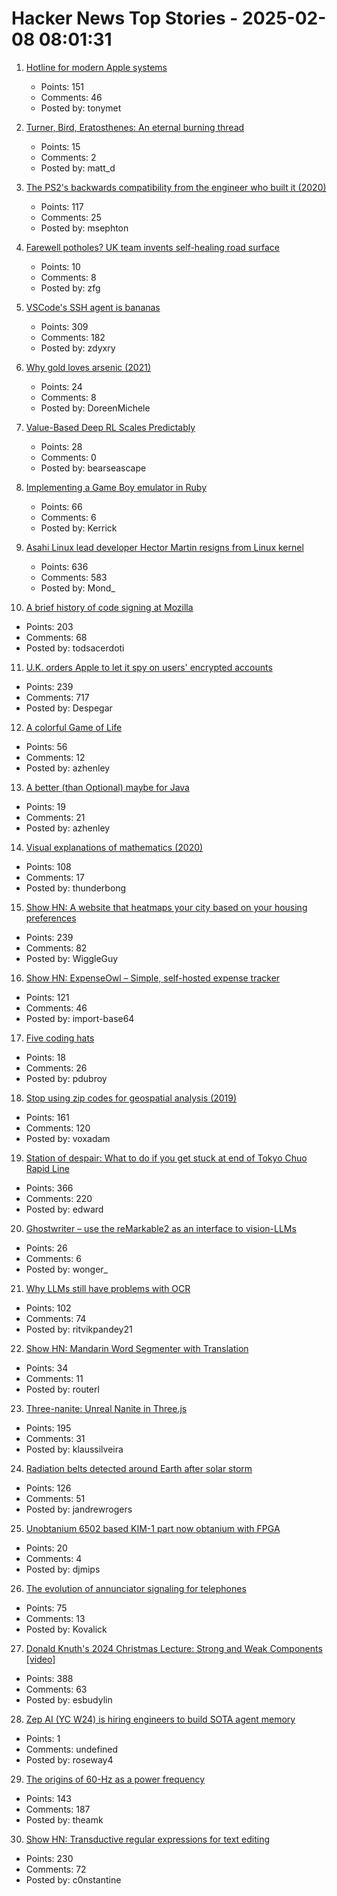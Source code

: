 # Hacker News Top Stories - 2025-02-08 08:01:31

1. [Hotline for modern Apple systems](https://github.com/mierau/hotline)
   - Points: 151
   - Comments: 46
   - Posted by: tonymet

2. [Turner, Bird, Eratosthenes: An eternal burning thread](https://www.cambridge.org/core/journals/journal-of-functional-programming/article/turner-bird-eratosthenes-an-eternal-burning-thread/32E2EDF5D5EAEC95F13D313BC97B86F0)
   - Points: 15
   - Comments: 2
   - Posted by: matt_d

3. [The PS2's backwards compatibility from the engineer who built it (2020)](https://freelansations.medium.com/the-story-of-the-ps2s-backwards-compatibility-from-the-engineer-who-built-it-ec39cf5a0353)
   - Points: 117
   - Comments: 25
   - Posted by: msephton

4. [Farewell potholes? UK team invents self-healing road surface](https://www.theguardian.com/science/2025/feb/03/farewell-potholes-uk-team-invents-self-healing-road-surface)
   - Points: 10
   - Comments: 8
   - Posted by: zfg

5. [VSCode's SSH agent is bananas](https://fly.io/blog/vscode-ssh-wtf/)
   - Points: 309
   - Comments: 182
   - Posted by: zdyxry

6. [Why gold loves arsenic (2021)](https://www.mining.com/why-gold-loves-arsenic/)
   - Points: 24
   - Comments: 8
   - Posted by: DoreenMichele

7. [Value-Based Deep RL Scales Predictably](https://arxiv.org/abs/2502.04327)
   - Points: 28
   - Comments: 0
   - Posted by: bearseascape

8. [Implementing a Game Boy emulator in Ruby](https://sacckey.dev/posts/implementing-a-game-boy-emulator-in-ruby/)
   - Points: 66
   - Comments: 6
   - Posted by: Kerrick

9. [Asahi Linux lead developer Hector Martin resigns from Linux kernel](https://lkml.org/lkml/2025/2/7/9)
   - Points: 636
   - Comments: 583
   - Posted by: Mond_

10. [A brief history of code signing at Mozilla](https://hearsum.ca/posts/history-of-code-signing-at-mozilla/)
   - Points: 203
   - Comments: 68
   - Posted by: todsacerdoti

11. [U.K. orders Apple to let it spy on users' encrypted accounts](https://www.washingtonpost.com/technology/2025/02/07/apple-encryption-backdoor-uk/)
   - Points: 239
   - Comments: 717
   - Posted by: Despegar

12. [A colorful Game of Life](https://colorlife.quick.jaredforsyth.com)
   - Points: 56
   - Comments: 12
   - Posted by: azhenley

13. [A better (than Optional) maybe for Java](https://github.com/andrewcmyers/maybe)
   - Points: 19
   - Comments: 21
   - Posted by: azhenley

14. [Visual explanations of mathematics (2020)](https://agilescientific.com/blog/2020/2/25/visual-explanations-of-mathematics)
   - Points: 108
   - Comments: 17
   - Posted by: thunderbong

15. [Show HN: A website that heatmaps your city based on your housing preferences](https://theretowhere.com/)
   - Points: 239
   - Comments: 82
   - Posted by: WiggleGuy

16. [Show HN: ExpenseOwl – Simple, self-hosted expense tracker](https://github.com/Tanq16/ExpenseOwl)
   - Points: 121
   - Comments: 46
   - Posted by: import-base64

17. [Five coding hats](https://dubroy.com/blog/five-coding-hats/)
   - Points: 18
   - Comments: 26
   - Posted by: pdubroy

18. [Stop using zip codes for geospatial analysis (2019)](https://carto.com/blog/zip-codes-spatial-analysis)
   - Points: 161
   - Comments: 120
   - Posted by: voxadam

19. [Station of despair: What to do if you get stuck at end of Tokyo Chuo Rapid Line](https://soranews24.com/2024/12/21/station-of-despair-what-to-do-if-you-get-stuck-at-the-end-of-tokyos-chuo-rapid-line/)
   - Points: 366
   - Comments: 220
   - Posted by: edward

20. [Ghostwriter – use the reMarkable2 as an interface to vision-LLMs](https://github.com/awwaiid/ghostwriter)
   - Points: 26
   - Comments: 6
   - Posted by: wonger_

21. [Why LLMs still have problems with OCR](https://www.runpulse.com/blog/why-llms-suck-at-ocr)
   - Points: 102
   - Comments: 74
   - Posted by: ritvikpandey21

22. [Show HN: Mandarin Word Segmenter with Translation](https://mandobot.netlify.app/)
   - Points: 34
   - Comments: 11
   - Posted by: routerl

23. [Three-nanite: Unreal Nanite in Three.js](https://github.com/AIFanatic/three-nanite)
   - Points: 195
   - Comments: 31
   - Posted by: klaussilveira

24. [Radiation belts detected around Earth after solar storm](https://www.sciencealert.com/mysterious-radiation-belts-detected-around-earth-after-epic-solar-storm)
   - Points: 126
   - Comments: 51
   - Posted by: jandrewrogers

25. [Unobtanium 6502 based KIM-1 part now obtanium with FPGA](https://blog.paulsajna.com/fpga-mcs6530-rriot/)
   - Points: 20
   - Comments: 4
   - Posted by: djmips

26. [The evolution of annunciator signaling for telephones](https://www.calling315.com/annunicators)
   - Points: 75
   - Comments: 13
   - Posted by: Kovalick

27. [Donald Knuth's 2024 Christmas Lecture: Strong and Weak Components [video]](https://www.youtube.com/watch?v=Hi8r_63LGyg)
   - Points: 388
   - Comments: 63
   - Posted by: esbudylin

28. [Zep AI (YC W24) is hiring engineers to build SOTA agent memory](https://www.ycombinator.com/companies/zep-ai/jobs/e2QxKYu-staff-engineer)
   - Points: 1
   - Comments: undefined
   - Posted by: roseway4

29. [The origins of 60-Hz as a power frequency](https://ieeexplore.ieee.org/document/628099)
   - Points: 143
   - Comments: 187
   - Posted by: theamk

30. [Show HN: Transductive regular expressions for text editing](https://github.com/c0stya/trre)
   - Points: 230
   - Comments: 72
   - Posted by: c0nstantine

